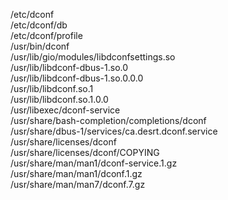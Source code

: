 /etc/dconf  
/etc/dconf/db  
/etc/dconf/profile  
/usr/bin/dconf  
/usr/lib/gio/modules/libdconfsettings.so  
/usr/lib/libdconf-dbus-1.so.0  
/usr/lib/libdconf-dbus-1.so.0.0.0  
/usr/lib/libdconf.so.1  
/usr/lib/libdconf.so.1.0.0  
/usr/libexec/dconf-service  
/usr/share/bash-completion/completions/dconf  
/usr/share/dbus-1/services/ca.desrt.dconf.service  
/usr/share/licenses/dconf  
/usr/share/licenses/dconf/COPYING  
/usr/share/man/man1/dconf-service.1.gz  
/usr/share/man/man1/dconf.1.gz  
/usr/share/man/man7/dconf.7.gz  
